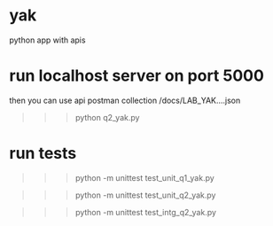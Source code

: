 # yak
python app with apis


# run localhost server on port 5000
then you can use api postman collection /docs/LAB_YAK....json

>>> python q2_yak.py

# run tests 

>>> python -m unittest test_unit_q1_yak.py

>>> python -m unittest test_unit_q2_yak.py

>>> python -m unittest test_intg_q2_yak.py
